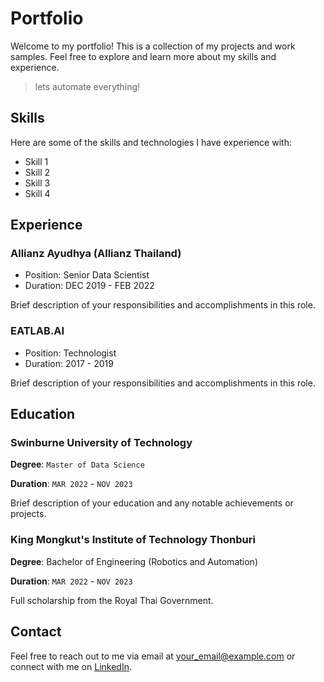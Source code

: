 # Portfolio

Welcome to my portfolio! This is a collection of my projects and work samples. Feel free to explore and learn more about my skills and experience.

>lets automate everything!


## Skills

Here are some of the skills and technologies I have experience with:

- Skill 1
- Skill 2
- Skill 3
- Skill 4

## Experience

### Allianz Ayudhya (Allianz Thailand)

- Position: Senior Data Scientist
- Duration: DEC 2019 - FEB 2022

Brief description of your responsibilities and accomplishments in this role.

### EATLAB.AI

- Position: Technologist
- Duration: 2017 - 2019

Brief description of your responsibilities and accomplishments in this role.

## Education

### Swinburne University of Technology

**Degree**: `Master of Data Science`

**Duration**: `MAR 2022` -  `NOV 2023`

Brief description of your education and any notable achievements or projects.

### King Mongkut's Institute of Technology Thonburi

**Degree**: Bachelor of Engineering (Robotics and Automation)

**Duration**: `MAR 2022` -  `NOV 2023`

Full scholarship from the Royal Thai Government.

## Contact

Feel free to reach out to me via email at [your_email@example.com](mailto:your_email@example.com) or connect with me on [LinkedIn](linkedin_profile_link).

